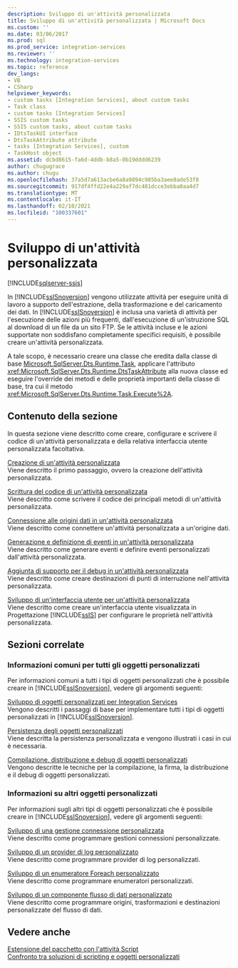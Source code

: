 ```yaml
---
description: Sviluppo di un'attività personalizzata
title: Sviluppo di un'attività personalizzata | Microsoft Docs
ms.custom: ''
ms.date: 03/06/2017
ms.prod: sql
ms.prod_service: integration-services
ms.reviewer: ''
ms.technology: integration-services
ms.topic: reference
dev_langs:
- VB
- CSharp
helpviewer_keywords:
- custom tasks [Integration Services], about custom tasks
- Task class
- custom tasks [Integration Services]
- SSIS custom tasks
- SSIS custom tasks, about custom tasks
- IDtsTaskUI interface
- DtsTaskAttribute attribute
- tasks [Integration Services], custom
- TaskHost object
ms.assetid: dcbd8615-fa6d-4ddb-b8a5-0b19dddd6239
author: chugugrace
ms.author: chugu
ms.openlocfilehash: 37a5d7a613acbe6a8a9894c985ba3aee8ade53f8
ms.sourcegitcommit: 917df4ffd22e4a229af7dc481dcce3ebba0aa4d7
ms.translationtype: MT
ms.contentlocale: it-IT
ms.lasthandoff: 02/10/2021
ms.locfileid: "100337601"
---
```

# <a name="developing-a-custom-task"></a>Sviluppo di un'attività personalizzata

[!INCLUDE[sqlserver-ssis](../../../includes/applies-to-version/sqlserver-ssis.md)]


  In [!INCLUDE[ssISnoversion](../../../includes/ssisnoversion-md.md)] vengono utilizzate attività per eseguire unità di lavoro a supporto dell'estrazione, della trasformazione e del caricamento dei dati. In [!INCLUDE[ssISnoversion](../../../includes/ssisnoversion-md.md)] è inclusa una varietà di attività per l'esecuzione delle azioni più frequenti, dall'esecuzione di un'istruzione SQL al download di un file da un sito FTP. Se le attività incluse e le azioni supportate non soddisfano completamente specifici requisiti, è possibile creare un'attività personalizzata.  
  
 A tale scopo, è necessario creare una classe che eredita dalla classe di base [Microsoft.SqlServer.Dts.Runtime.Task](/dotnet/api/microsoft.sqlserver.dts.runtime.task), applicare l'attributo <xref:Microsoft.SqlServer.Dts.Runtime.DtsTaskAttribute> alla nuova classe ed eseguire l'override dei metodi e delle proprietà importanti della classe di base, tra cui il metodo <xref:Microsoft.SqlServer.Dts.Runtime.Task.Execute%2A>.  
  
## <a name="in-this-section"></a>Contenuto della sezione  
 In questa sezione viene descritto come creare, configurare e scrivere il codice di un'attività personalizzata e della relativa interfaccia utente personalizzata facoltativa.  
  
 [Creazione di un'attività personalizzata](../../../integration-services/extending-packages-custom-objects/task/creating-a-custom-task.md)  
 Viene descritto il primo passaggio, ovvero la creazione dell'attività personalizzata.  
  
 [Scrittura del codice di un'attività personalizzata](../../../integration-services/extending-packages-custom-objects/task/coding-a-custom-task.md)  
 Viene descritto come scrivere il codice dei principali metodi di un'attività personalizzata.  
  
 [Connessione alle origini dati in un'attività personalizzata](../../../integration-services/extending-packages-custom-objects/task/connecting-to-data-sources-in-a-custom-task.md)  
 Viene descritto come connettere un'attività personalizzata a un'origine dati.  
  
 [Generazione e definizione di eventi in un'attività personalizzata](../../../integration-services/extending-packages-custom-objects/task/raising-and-defining-events-in-a-custom-task.md)  
 Viene descritto come generare eventi e definire eventi personalizzati dall'attività personalizzata.  
  
 [Aggiunta di supporto per il debug in un'attività personalizzata](../../../integration-services/extending-packages-custom-objects/task/adding-support-for-debugging-in-a-custom-task.md)  
 Viene descritto come creare destinazioni di punti di interruzione nell'attività personalizzata.  
  
 [Sviluppo di un'interfaccia utente per un'attività personalizzata](../../../integration-services/extending-packages-custom-objects/task/developing-a-user-interface-for-a-custom-task.md)  
 Viene descritto come creare un'interfaccia utente visualizzata in Progettazione [!INCLUDE[ssIS](../../../includes/ssis-md.md)] per configurare le proprietà nell'attività personalizzata.  
  
## <a name="related-sections"></a>Sezioni correlate  
  
### <a name="information-common-to-all-custom-objects"></a>Informazioni comuni per tutti gli oggetti personalizzati  
 Per informazioni comuni a tutti i tipi di oggetti personalizzati che è possibile creare in [!INCLUDE[ssISnoversion](../../../includes/ssisnoversion-md.md)], vedere gli argomenti seguenti:  
  
 [Sviluppo di oggetti personalizzati per Integration Services](../../../integration-services/extending-packages-custom-objects/developing-custom-objects-for-integration-services.md)  
 Vengono descritti i passaggi di base per implementare tutti i tipi di oggetti personalizzati in [!INCLUDE[ssISnoversion](../../../includes/ssisnoversion-md.md)].  
  
 [Persistenza degli oggetti personalizzati](../../../integration-services/extending-packages-custom-objects/persisting-custom-objects.md)  
 Viene descritta la persistenza personalizzata e vengono illustrati i casi in cui è necessaria.  
  
 [Compilazione, distribuzione e debug di oggetti personalizzati](../../../integration-services/extending-packages-custom-objects/building-deploying-and-debugging-custom-objects.md)  
 Vengono descritte le tecniche per la compilazione, la firma, la distribuzione e il debug di oggetti personalizzati.  
  
### <a name="information-about-other-custom-objects"></a>Informazioni su altri oggetti personalizzati  
 Per informazioni sugli altri tipi di oggetti personalizzati che è possibile creare in [!INCLUDE[ssISnoversion](../../../includes/ssisnoversion-md.md)], vedere gli argomenti seguenti:  
  
 [Sviluppo di una gestione connessione personalizzata](../../../integration-services/extending-packages-custom-objects/connection-manager/developing-a-custom-connection-manager.md)  
 Viene descritto come programmare gestioni connessioni personalizzate.  
  
 [Sviluppo di un provider di log personalizzato](../../../integration-services/extending-packages-custom-objects/log-provider/developing-a-custom-log-provider.md)  
 Viene descritto come programmare provider di log personalizzati.  
  
 [Sviluppo di un enumeratore Foreach personalizzato](../../../integration-services/extending-packages-custom-objects/foreach-enumerator/developing-a-custom-foreach-enumerator.md)  
 Viene descritto come programmare enumeratori personalizzati.  
  
 [Sviluppo di un componente flusso di dati personalizzato](../../../integration-services/extending-packages-custom-objects/data-flow/developing-a-custom-data-flow-component.md)  
 Viene descritto come programmare origini, trasformazioni e destinazioni personalizzate del flusso di dati.  
  
## <a name="see-also"></a>Vedere anche  
 [Estensione del pacchetto con l'attività Script](../../../integration-services/extending-packages-scripting/task/extending-the-package-with-the-script-task.md)   
 [Confronto tra soluzioni di scripting e oggetti personalizzati](../../../integration-services/extending-packages-scripting/comparing-scripting-solutions-and-custom-objects.md)  
  
  
